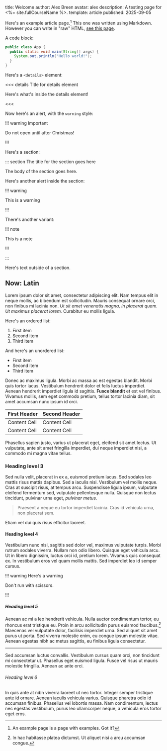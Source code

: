 title: Welcome
author: Alex Breen
avatar: alex
description: A testing page for <%= site.fullCourseName %>.
template: article
published: 2025-09-05

Here's an example article page.[^1] This one was written using Markdown.
However you can write in "raw" HTML, [see this page](html.html).

A code block:

```java
public class App {
  public static void main(String[] args) {
    System.out.println("Hello world!");
  }
}
```

Here's a `<details>` element:

<<< details Title for details element

Here's what's inside the details element!

<<<

Now here's an alert, with the `warning` style:

!!! warning Important

Do not open until after Christmas!

!!!

Here's a section:

::: section The title for the section goes here

The body of the section goes here.

Here's another alert inside the section:

!!! warning

This is a warning

!!!

There's another variant:

!!! note

This is a note

!!!

:::

Here's text outside of a section.

## Now: Latin

Lorem ipsum dolor sit amet, consectetur adipiscing elit. Nam tempus elit in
neque mollis, ac bibendum est sollicitudin. Mauris consequat ornare orci, non
finibus mi lacinia non. _Ut sit amet venenatis magna, in placerat quam. Ut
maximus placerat lorem._ Curabitur eu mollis ligula.

Here's an ordered list:

1. First item
2. Second item
3. Third item

And here's an unordered list:

- First item
- Second item
- Third item

Donec ac maximus ligula. Morbi ac massa ac est egestas blandit. Morbi quis
tortor lacus. Vestibulum hendrerit dolor et felis luctus imperdiet. Aenean
hendrerit imperdiet ligula id sagittis. **Fusce blandit** et est vel finibus.
Vivamus mollis, sem eget commodo pretium, tellus tortor lacinia diam, sit amet
accumsan nunc ipsum id orci.

| First Header  | Second Header |
| ------------- | ------------- |
| Content Cell  | Content Cell  |
| Content Cell  | Content Cell  |

Phasellus sapien justo, varius ut placerat eget, eleifend sit amet lectus. Ut
vulputate, ante sit amet fringilla imperdiet, dui neque imperdiet nisi, a
commodo mi magna vitae tellus.

### Heading level 3

Sed nulla velit, placerat in ex a, euismod pretium lacus. Sed sodales leo mattis
risus mattis dapibus. Sed a iaculis nisi. Vestibulum vel mollis neque. Cras at
suscipit risus, at tempus arcu. Suspendisse ligula ipsum, vulputate eleifend
fermentum sed, vulputate pellentesque nulla. Quisque non lectus tincidunt,
pulvinar urna eget, _pulvinar metus_.

> Praesent a neque eu tortor imperdiet lacinia. Cras id vehicula urna,
> non placerat sem.

Etiam vel dui quis risus efficitur laoreet.

#### Heading level 4

Vestibulum nunc nisi, sagittis sed dolor vel, maximus vulputate turpis. Morbi
rutrum sodales viverra. Nullam non odio libero. Quisque eget vehicula arcu. Ut
in libero dignissim, luctus orci id, pretium lorem. Vivamus quis consequat ex.
In vestibulum eros vel quam mollis mattis. Sed imperdiet leo id semper cursus.

!!! warning Here's a warning

Don't run with scissors.

!!!

##### Heading level 5

Aenean ac mi a leo hendrerit vehicula. Nulla auctor condimentum tortor, eu
rhoncus erat tristique eu. Proin in arcu sollicitudin purus euismod faucibus.[^2]
Maecenas vel vulputate dolor, facilisis imperdiet urna. Sed aliquet sit amet
purus ut porta. Sed viverra molestie enim, eu congue ipsum molestie vitae.
Aenean egestas nibh ac metus sagittis, eu finibus ligula consectetur.

---

Sed accumsan luctus convallis. Vestibulum cursus quam orci, non tincidunt
mi consectetur ut. Phasellus eget euismod ligula. Fusce vel risus ut mauris
molestie fringilla. Aenean ac ante orci.

###### Heading level 6

In quis ante at nibh viverra laoreet ut nec tortor. Integer semper tristique
ante id ornare. Aenean iaculis vehicula varius. Quisque pharetra odio id
accumsan finibus. Phasellus vel lobortis massa. Nam condimentum, lectus nec
egestas vestibulum, purus leo ullamcorper neque, a vehicula eros tortor eget
eros.

[^1]: An example page is a page with examples. Got it?
[^2]: In hac habitasse platea dictumst. Ut aliquet nisi a arcu accumsan congue.
